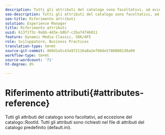 ```yaml
---
description: Tutti gli attributi del catalogo sono facoltativi, ad eccezione del catalogo RootId. Tutti gli attributi sono richiesti nel file di attributi del catalogo predefinito (default.ini).
seo-description: Tutti gli attributi del catalogo sono facoltativi, ad eccezione del catalogo RootId. Tutti gli attributi sono richiesti nel file di attributi del catalogo predefinito (default.ini).
seo-title: Riferimento attributi
solution: Experience Manager
title: Riferimento attributi
uuid: 613f1f3c-9abb-4d3e-b8b7-c2ba74f46011
feature: Dynamic Media Classic, SDK/API
role: Sviluppatore, Business Practices
translation-type: tm+mt
source-git-commit: 469d1a5c43a972116a8a2efb0de5708800130a99
workflow-type: tm+mt
source-wordcount: '71'
ht-degree: 0%

---
```



# Riferimento attributi{#attributes-reference}

Tutti gli attributi del catalogo sono facoltativi, ad eccezione del catalogo::RootId. Tutti gli attributi sono richiesti nel file di attributi del catalogo predefinito (default.ini).

